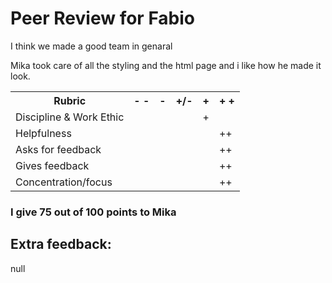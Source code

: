 # Peer Review for Fabio
I think we made a good team in genaral

Mika took care of all the styling and the html page and i like how he made it look. 

<table>
<tr>
    <th>Rubric</th>
    <th>- -</th>
    <th>-</th>
    <th>+/-</th>
    <th>+</th>
    <th>+ +</th>
</tr>
<tr>
    <td>Discipline & Work Ethic</td>
    <td></td>
    <td></td>
    <td></td>
    <td>+</td>
    <td></td>
</tr>
<tr>
    <td>Helpfulness</td>
    <td></td>
    <td></td>
    <td></td>
    <td></td>
    <td>++</td>
</tr>
<tr>
    <td>Asks for feedback</td>
    <td></td>
    <td></td>
    <td></td>
    <td></td>
    <td>++</td>
</tr>
<tr>
    <td>Gives feedback</td>
    <td></td>
    <td></td>
    <td></td>
    <td></td>
    <td>++</td>
</tr>
<tr>
    <td>Concentration/focus</td>
    <td></td>
    <td></td>
    <td></td>
    <td></td>
    <td>++</td>
</tr>
</table>

### I give 75 out of 100 points to Mika

## Extra feedback:
null